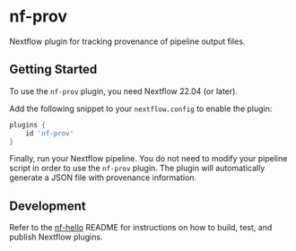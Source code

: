 # nf-prov

Nextflow plugin for tracking provenance of pipeline output files.

## Getting Started

To use the `nf-prov` plugin, you need Nextflow 22.04 (or later).

Add the following snippet to your `nextflow.config` to enable the plugin:
```groovy
plugins {
    id 'nf-prov'
}
```

Finally, run your Nextflow pipeline. You do not need to modify your pipeline script in order to use the `nf-prov` plugin. The plugin will automatically generate a JSON file with provenance information.

## Development

Refer to the [nf-hello](https://github.com/nextflow-io/nf-hello) README for instructions on how to build, test, and publish Nextflow plugins.
